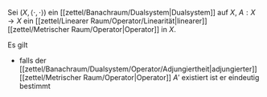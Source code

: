 Sei $(X, \langle \cdot, \cdot \rangle)$ ein [[zettel/Banachraum/Dualsystem|Dualsystem]] auf $X$, $A : X \to X$ ein [[zettel/Linearer Raum/Operator/Linearität|linearer]] [[zettel/Metrischer Raum/Operator|Operator]] in $X$.

Es gilt
- falls der [[zettel/Banachraum/Dualsystem/Operator/Adjungiertheit|adjungierter]] [[zettel/Metrischer Raum/Operator|Operator]] $A'$ existiert ist er eindeutig bestimmt